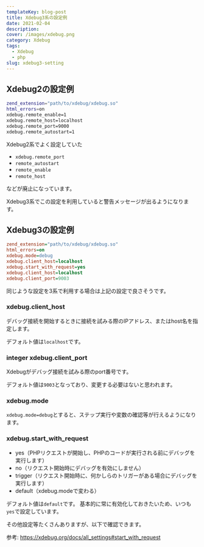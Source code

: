```yaml
---
templateKey: blog-post
title: Xdebug3系の設定例
date: 2021-02-04
description: 
cover: /images/xdebug.png
category: Xdebug
tags:
  - Xdebug
  - php
slug: xdebug3-setting
---
```


## Xdebug2の設定例

```bash
zend_extension="path/to/xdebug/xdebug.so"
html_errors=on
xdebug.remote_enable=1
xdebug.remote_host=localhost
xdebug.remote_port=9000
xdebug.remote_autostart=1
```

Xdebug2系でよく設定していた
- `xdebug.remote_port`
- `remote_autostart`
- `remote_enable`
- `remote_host`

などが廃止になっています。

Xdebug3系でこの設定を利用していると警告メッセージが出るようになります。

## Xdebug3の設定例

```xdebug.ini
zend_extension="path/to/xdebug/xdebug.so"
html_errors=on
xdebug.mode=debug
xdebug.client_host=localhost
xdebug.start_with_request=yes
xdebug.client_host=localhost
xdebug.client_port=9003
```

同じような設定を3系で利用する場合は上記の設定で良さそうです。

### xdebug.client_host

デバッグ接続を開始するときに接続を試みる際のIPアドレス、またはhost名を指定します。

デフォルト値は`localhost`です。

### integer xdebug.client_port

Xdebugがデバッグ接続を試みる際のport番号です。

デフォルト値は`9003`となっており、変更する必要はないと思われます。

### xdebug.mode

`xdebug.mode=debug`とすると、ステップ実行や変数の確認等が行えるようになります。

### xdebug.start_with_request

- yes（PHPリクエストが開始し、PHPのコードが実行される前にデバッグを実行します）
- no（リクエスト開始時にデバッグを有効にしません）
- trigger（リクエスト開始時に、何かしらのトリガーがある場合にデバッグを実行します）
- default（xdebug.modeで変わる）

デフォルト値は`default`です。
基本的に常に有効化しておきたいため、いつも`yes`で設定しています。

その他設定等たくさんありますが、以下で確認できます。

参考: <https://xdebug.org/docs/all_settings#start_with_request>



